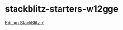 # stackblitz-starters-w12gge

[Edit on StackBlitz ⚡️](https://stackblitz.com/edit/stackblitz-starters-w12gge)